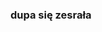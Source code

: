 ### dupa się zesrała
<!--
**Czykis/Czykis** is a ✨ _special_ ✨ repository because its `README.md` (this file) appears on your GitHub profile.

Here are some ideas to get you started:

- 🔭 I’m currently working on idk
- 🌱 I’m currently learning sraka
- 👯 I’m looking to collaborate on my friend mother
- 🤔 I’m looking for help with ...
- 💬 Ask me about my friend mum
- 📫 How to reach me: ...
- 😄 Pronouns: ...
- ⚡ Fun fact: I'm not gay 
-->
